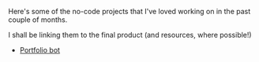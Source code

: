 Here's some of the no-code projects that I've loved working on in the past couple of months.

I shall be linking them to the final product (and resources, where possible!)

- [Portfolio bot](shorturl.at/cfoL9)
